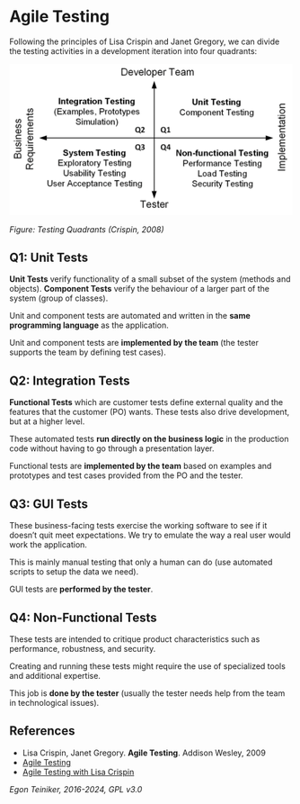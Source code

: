 # Agile Testing

Following the principles of Lisa Crispin and Janet Gregory, we can divide the 
testing activities in a development iteration into four quadrants:

![Testing Quadrants](figures/AgileTesting.png)

_Figure: Testing Quadrants (Crispin, 2008)_


## Q1: Unit Tests 
**Unit Tests** verify functionality of a small subset of the system (methods and objects).
**Component Tests** verify the behaviour of a larger part of the system (group of classes).

Unit and component tests are automated and written in the **same programming 
language** as the application.

Unit and component tests are **implemented by the team** (the tester supports the 
team by defining test cases).  


## Q2: Integration Tests 
**Functional Tests** which are customer tests define external quality and the 
features that the customer (PO) wants. These tests also drive development, 
but at a higher level.

These automated tests **run directly on the business logic** in the production 
code without having to go through a presentation layer.

Functional tests are **implemented by the team** based on examples and 
prototypes and test cases provided from the PO and the tester.


## Q3: GUI Tests
These business-facing tests exercise the working software to see if it 
doesn’t quit meet expectations. We try to emulate the way a real user would 
work the application.

This is mainly manual testing that only a human can do (use automated scripts 
to setup the data we need). 

GUI tests are **performed by the tester**.


## Q4:  Non-Functional Tests
These tests are intended to critique product characteristics such as 
performance, robustness, and security. 

Creating and running these tests might require the use of specialized tools 
and additional expertise. 

This job is **done by the tester** (usually the tester needs help from the team 
in technological issues).

## References

* Lisa Crispin, Janet Gregory. **Agile Testing**. Addison Wesley, 2009
* [Agile Testing](https://agiletester.ca/)
* [Agile Testing with Lisa Crispin](https://lisacrispin.com/)

*Egon Teiniker, 2016-2024, GPL v3.0*
